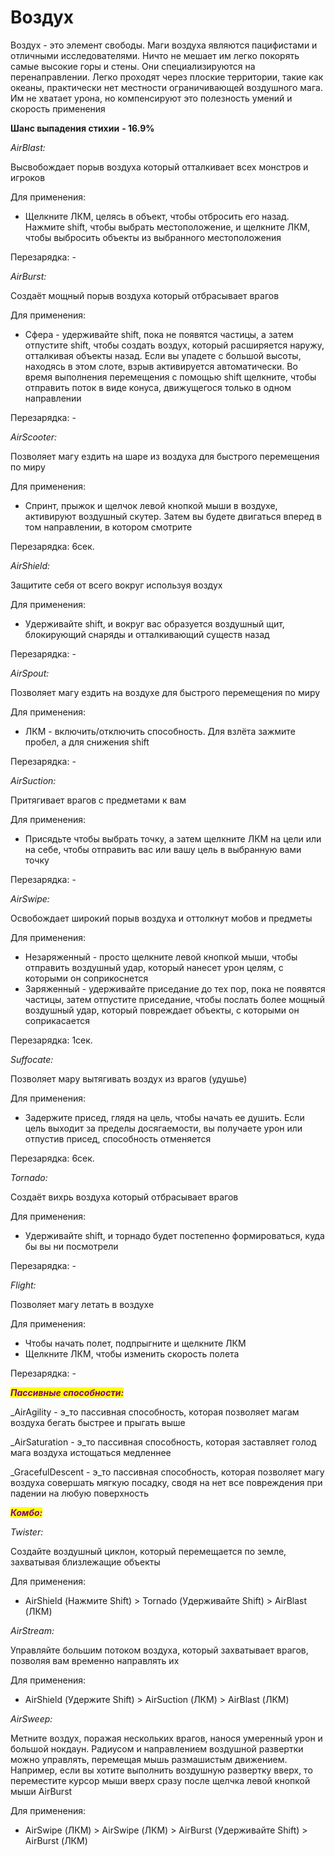 # Воздух

&#x20;Воздух - это элемент свободы. Маги воздуха являются пацифистами и отличными исследователями. Ничто не мешает им легко покорять самые высокие горы и стены. Они специализируются на перенаправлении. Легко проходят через плоские территории, такие как океаны, практически нет местности ограничивающей воздушного мага. Им не хватает урона, но компенсируют это полезность умений и скорость применения

**Шанс выпадения стихии** **- 16.9%**&#x20;

_AirBlast:_

Высвобождает порыв воздуха который отталкивает всех монстров и игроков

Для применения:&#x20;

* &#x20;Щелкните ЛКМ, целясь в объект, чтобы отбросить его назад. Нажмите shift, чтобы выбрать местоположение, и щелкните ЛКМ, чтобы выбросить объекты из выбранного местоположения

Перезарядка: -

_AirBurst:_

Создаёт мощный порыв воздуха который отбрасывает врагов

Для применения:&#x20;

* &#x20;Сфера - удерживайте shift, пока не появятся частицы, а затем отпустите shift, чтобы создать воздух, который расширяется наружу, отталкивая объекты назад. Если вы упадете с большой высоты, находясь в этом слоте, взрыв активируется автоматически.  Во время выполнения перемещения с помощью shift щелкните, чтобы отправить поток в виде конуса, движущегося только в одном направлении

Перезарядка: -

_AirScooter:_

Позволяет магу ездить на шаре из воздуха для быстрого перемещения по миру

Для применения:&#x20;

* &#x20;Спринт, прыжок и щелчок левой кнопкой мыши в воздухе, активируют воздушный скутер. Затем вы будете двигаться вперед в том направлении, в котором смотрите

Перезарядка: 6сек.

_AirShield:_

Защитите себя от всего вокруг используя воздух

Для применения:&#x20;

* &#x20;Удерживайте shift, и вокруг вас образуется воздушный щит, блокирующий снаряды и отталкивающий существ назад

Перезарядка: -

_AirSpout:_

Позволяет магу ездить на воздухе для быстрого перемещения по миру

Для применения:

* &#x20;ЛКМ - включить/отключить способность. Для взлёта зажмите пробел, а для снижения shift

Перезарядка: -

_AirSuction:_

Притягивает врагов с предметами к вам

Для применения:&#x20;

* &#x20;Присядьте чтобы выбрать точку, а затем щелкните ЛКМ на цели или на себе, чтобы отправить вас или вашу цель в выбранную вами точку

Перезарядка: -

_AirSwipe:_

Освобождает широкий порыв воздуха и оттолкнут мобов и предметы

Для применения:&#x20;

* &#x20;Незаряженный - просто щелкните левой кнопкой мыши, чтобы отправить воздушный удар, который нанесет урон целям, с которыми он соприкоснется
* Заряженный - удерживайте приседание до тех пор, пока не появятся частицы, затем отпустите приседание, чтобы послать более мощный воздушный удар, который повреждает объекты, с которыми он соприкасается

Перезарядка: 1сек.

_Suffocate:_

Позволяет мару вытягивать воздух из врагов (удушье)

Для применения: &#x20;

* &#x20;Задержите присед, глядя на цель, чтобы начать ее душить. Если цель выходит за пределы досягаемости, вы получаете урон или отпустив присед, способность отменяется

Перезарядка: 6сек.

_Tornado:_

Создаёт вихрь воздуха который отбрасывает врагов

Для применения:&#x20;

* Удерживайте shift, и торнадо будет постепенно формироваться, куда бы вы ни посмотрели

Перезарядка: -

_Flight:_

Позволяет магу летать в воздухе

Для применения:

* Чтобы начать полет, подпрыгните и щелкните ЛКМ
* Щелкните ЛКМ, чтобы изменить скорость полета

Перезарядка: -

_<mark style="color:purple;">**Пассивные способности:**</mark>_

_AirAgility - э_то пассивная способность, которая позволяет магам воздуха бегать быстрее и прыгать выше

_AirSaturation - э_то пассивная способность, которая заставляет голод мага воздуха истощаться медленнее

_GracefulDescent - э_то пассивная способность, которая позволяет магу воздуха совершать мягкую посадку, сводя на нет все повреждения при падении на любую поверхность

_<mark style="color:purple;">**Комбо:**</mark>_

_Twister:_&#x20;

Создайте воздушный циклон, который перемещается по земле, захватывая близлежащие объекты

Для применения:

* AirShield (Нажмите Shift) > Tornado (Удерживайте Shift) > AirBlast (ЛКМ)

_AirStream:_

Управляйте большим потоком воздуха, который захватывает врагов, позволяя вам временно направлять их

Для применения:

* AirShield (Удержите Shift) > AirSuction (ЛКМ) > AirBlast (ЛКМ)

_AirSweep:_

Метните воздух, поражая нескольких врагов, нанося умеренный урон и большой нокдаун. Радиусом и направлением воздушной развертки можно управлять, перемещая мышь размашистым движением. Например, если вы хотите выполнить воздушную развертку вверх, то переместите курсор мыши вверх сразу после щелчка левой кнопкой мыши AirBurst

Для применения:

* AirSwipe (ЛКМ) > AirSwipe (ЛКМ) > AirBurst (Удерживайте Shift) > AirBurst (ЛКМ)

